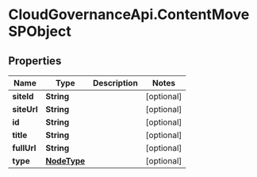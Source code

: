 # CloudGovernanceApi.ContentMoveSPObject

## Properties

Name | Type | Description | Notes
------------ | ------------- | ------------- | -------------
**siteId** | **String** |  | [optional] 
**siteUrl** | **String** |  | [optional] 
**id** | **String** |  | [optional] 
**title** | **String** |  | [optional] 
**fullUrl** | **String** |  | [optional] 
**type** | [**NodeType**](NodeType.md) |  | [optional] 


